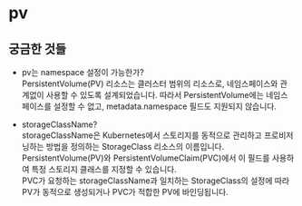 # pv

## 궁금한 것들
- pv는 namespace 설정이 가능한가?  
PersistentVolume(PV) 리소스는 클러스터 범위의 리소스로, 네임스페이스와 관계없이 사용할 수 있도록 설계되었습니다. 따라서 PersistentVolume에는 네임스페이스를 설정할 수 없고, metadata.namespace 필드도 지원되지 않습니다.

- storageClassName?  
storageClassName은 Kubernetes에서 스토리지를 동적으로 관리하고 프로비저닝하는 방법을 정의하는 StorageClass 리소스의 이름입니다. PersistentVolume(PV)와 PersistentVolumeClaim(PVC)에서 이 필드를 사용하여 특정 스토리지 클래스를 지정할 수 있습니다.  
PVC가 요청하는 storageClassName과 일치하는 StorageClass의 설정에 따라 PV가 동적으로 생성되거나 PVC가 적합한 PV에 바인딩됩니다.  
